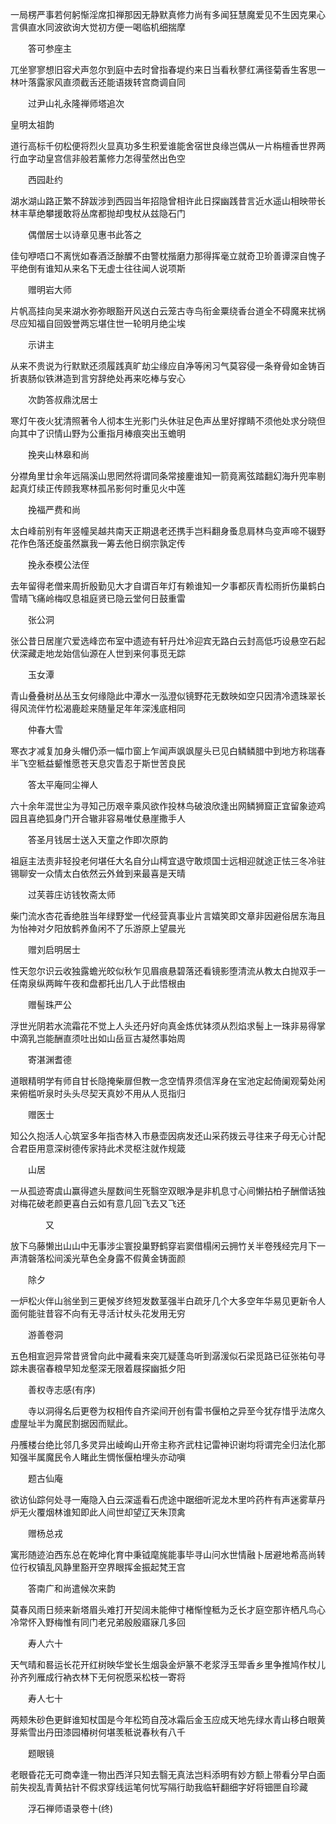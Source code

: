 <!-- { "loadSidebar": true } -->
一局楞严事若何躬惭淫席扣禅那因无静默真修力尚有多闻狂慧魔爱见不生因克果心言俱直水同波欲询大觉初方便一喝临机细揣摩

　　答可参座主

兀坐寥寥想旧容犬声忽尔到庭中去时曾指春堤约来日当看秋蓼红满径菊香生客思一林叶落露家风直须截舌还能语拨转宫商调自同

　　过尹山礼永隆禅师塔追次

皇明太祖韵

道行高标千仞松便将烈火显真功多生积爱谁能舍宿世良缘岂偶从一片栴檀香世界两行血字动皇宫信非般若薰修力怎得莹然出色空

　　西园赴约

湖水湖山路正繁不辞跋涉到西园当年招隐曾相许此日探幽践昔言近水遥山相映带长林丰草绝攀援敢将丛席都抛却曳杖从兹隐石门

　　偶僧居士以诗章见惠书此答之

佳句咿唔口不离恍如春酒泛酴醾不由警枕揩磨力那得挥毫立就奇卫玠善谭深自愧子平绝倒有谁知从来名下无虚士往往闻人说项斯

　　赠明岩大师

片帆高挂向吴来湖水弥弥眼豁开风送白云笼古寺鸟衔金粟绕香台道全不碍魔来扰祸尽应知福自回毁誉两忘堪住世一轮明月绝尘埃

　　示讲主

从来不贵说为行默默还须履践真旷劫尘缘应自净等闲习气莫容侵一条脊骨如金铸百折衷肠似铁淋造到言穷辞绝处再来吃棒与安心

　　次韵答叔鼎沈居士

寒灯午夜火犹清照著令人彻本生光影门头休驻足色声丛里好撑睛不须他处求分晓但向其中了识情山野为公重指月棒痕突出玉蟾明

　　挽夹山林皋和尚

分襟角里廿余年远隔溪山思罔然将谓同条常接麈谁知一箭竟离弦踏翻幻海升兜率剔起真灯续正传顾我寒林孤吊影何时重见火中莲

　　挽福严费和尚

太白峰前别有年竖幢吴越共南天正期退老还携手岂料翻身蚤息肩林鸟变声啼不辍野花作色落还旋虽然赢我一筹去他日纲宗孰定传

　　挽永泰模公法侄

去年留得老僧来周折殷勤见大才自谓百年灯有赖谁知一夕事都灰青松雨折伤巢鹤白雪晴飞痛岭梅叹息祖庭贤已隐云堂何日鼓重雷

　　张公洞

张公昔日居崖穴爱选峰峦布室中遗迹有轩丹灶冷迎宾无路白云封高低巧设悬空石起伏深藏走地龙始信仙源在人世到来何事觅无踪

　　玉女潭

青山叠叠树丛丛玉女何缘隐此中潭水一泓澄似镜野花无数映如空只因清冷遗珠翠长得风流伴竹松渴鹿趁来随量足年年深浅底相同

　　仲春大雪

寒衣才减复加身头帽仍添一幅巾窗上乍闻声飒飒屋头已见白鳞鳞腊中到地方称瑞春半飞空秪益颦惟愿苍天息灾眚忍于斯世苦良民

　　答太平庵同尘禅人

六十余年混世尘为寻知己历艰辛乘风欲作投林鸟破浪欣逢出网鳞狮窟正宜留象迹鸡园且喜绝狐身门开合辙非容易唯仗悬崖撒手人

　　答圣月钱居士送入天童之作即次原韵

祖庭主法责非轻投老何堪任大名自分山樗宜退守敢烦国士远相迎就途正怯三冬冷驻锡聊安一众情太白依然云外耸到来最喜是天晴

　　过芙蓉庄访钱牧斋太师

柴门流水杏花香绝胜当年绿野堂一代经营真事业片言嬉笑即文章非因避俗居东海且为怡神对夕阳放鹤养鱼闲不了乐游原上望晨光

　　赠刘启明居士

性天忽尔识云收独露蟾光皎似秋乍见眉痕悬碧落还看镜影堕清流从教太白抛双手一任南泉纵两眸午夜和盘都托出几人于此悟根由

　　赠髻珠严公

浮世光阴若水流霜花不觉上人头还丹好向真金炼优钵须从烈焰求髻上一珠非易得掌中滴乳岂能酬直须吐出如山岳亘古凝然事始周

　　寄湛渊耆德

道眼精明学有师自甘长隐掩柴扉但教一念空情界须信浑身在宝池定起倚阑观菊处闲来俯槛听泉时头头尽契天真妙不用从人觅指归

　　赠医士

知公久抱活人心筑室多年指杏林入市悬壶因病发还山采药拨云寻往来子母无心计配合君臣用意深树德传家持此术灵枢注就作规箴

　　山居

一从孤迹寄虞山赢得遮头屋数间生死翳空双眼净是非机息寸心间懒拈柏子酬僧话独对梅花破老颜更喜白云如有意几回飞去又飞还

　　　　又

放下乌藤懒出山山中无事涉尘寰投巢野鹤穿岩窦借榻闲云拥竹关半卷残经完月下一声清磬落松间溪光草色全身露不假黄金铸面颜

　　除夕

一炉松火伴山翁坐到三更候岁终短发数茎强半白疏牙几个大多空年华易见更新令人面何能驻昔容不向有无寻活计杖头花发用无穷

　　游善卷洞

五色相宣迥异常昔贤曾向此中藏看来突兀疑蓬岛听到潺湲似石梁觅路已征张祐句寻踪未裹宿春粮早知龙壑深无限着屐探幽抵夕阳

　　善权寺志感(有序)

　　寺以洞得名后更卷为权相传自齐梁间开创有雷书偃柏之异至今犹存惜乎法席久虚屋址半为魔民割据因而赋此。

丹雘楼台绝比邻几多灵异出崚峋山开帝主称齐武柱记雷神识谢均将谓完全归法化那知强半属魔民令人睹此生惆怅偃柏埋头亦动嗔

　　题古仙庵

欲访仙踪何处寻一庵隐入白云深遥看石虎途中踞细听泥龙木里吟药杵有声迷雾草丹炉无火覆烟林谁知即此人间世却望辽天朱顶禽

　　赠杨总戎

寓形随迹泊西东总在乾坤化育中秉钺麾旄能事毕寻山问水世情融卜居避地希高尚转位行权镇乱风静里豁开空界眼挥金振起梵王宫

　　答南广和尚遣候次来韵

莫春风雨日频来新塔眉头难打开契阔未能伸寸楮惭惶秪为乏长才庭空那许栖凡鸟心冷常怀入野梅惟有同门老兄弟殷殷寤寐几多回

　　寿人六十

天气晴和晷运长花开红树映华堂长生烟袅金炉篆不老浆浮玉斝香乡里争推鸠作杖儿孙齐列雁成行衲衣林下无何祝愿采松枝一寄将

　　寿人七十

两颊朱砂色更鲜谁知杖国是今年松筠自茂冰霜后金玉应成天地先绿水青山移白眼黄芽紫雪出丹田漆园椿树何堪羡秪说春秋有八千

　　题眼镜

老眼昏花无可商幸逢一物出西洋只知去翳无真法岂料添明有妙方额上带看分早白面前失视乱青黄拈针不假求穿线运笔何忧写隔行助我临轩翻细字好将钿匣自珍藏

　　浮石禅师语录卷十(终)
